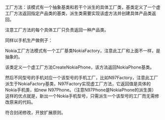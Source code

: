 工厂方法：该模式有一个抽象基类和若干个派生的具体工厂类，基类定义了一个虚工厂方法返回指定产品类的基类，派生类需要实现该虚方法并创建具体产品类返回。

注意工厂方法的每个具体工厂只负责返回一种产品类。

同样以手机生产做例子：

Nokia工厂方法模式有一个工厂基类NokiaFactory，注意此工厂和上面不一样，是抽象的。

该类定义一个虚工厂方法CreateNokiaPhone，该方法返回NokiaPhone基类。

然后不同型号的手机对应一个该型号的手机工厂，比如N97Factory，注意此工厂派生于NokiaFactory基类，N97Factory实现虚工厂方法，它返回值是具体的Nokia手机类，如new N97Phone。（注意N97Phone是NokiaPhone的派生类）这样的优点就是，新出一个Nokia手机型号，只需派生一个该型号的工厂而无需修改原来的代码。

符合封闭修改，开放扩展原则。